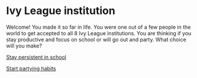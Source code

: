# Ivy League institution

Welcome! You made it so far in life. You were one out of a few people in the world to get accepted to all 8 Ivy League institutions. You are thinking if you stay productive and focus on school or will go out and party. What choice will you make?

[Stay persistent in school](high-paying-job.md)

[Start partying habits](failure.md)

